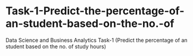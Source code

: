 # Task-1-Predict-the-percentage-of-an-student-based-on-the-no.-of
Data Science and Business Analytics Task-1 (Predict the percentage of an student based on the no. of study hours)
